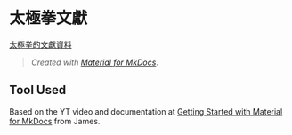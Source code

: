 # 太極拳文獻

[太極拳的文獻資料](https://myseq.github.io/69docs/)

> *Created with [Material for MkDocs](https://squidfunk.github.io/mkdocs-material/)*.

## Tool Used

Based on the YT video and documentation at [Getting Started with Material for MkDocs](https://jameswillett.dev/getting-started-with-material-for-mkdocs/) from James.


[![]()](https://www.youtube.com/watch?v=xlABhbnNrfI)



